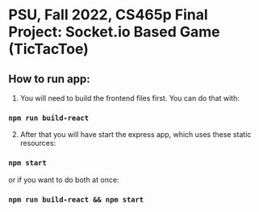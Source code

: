 # PSU, Fall 2022, CS465p Final Project: Socket.io Based Game (TicTacToe)

## How to run app:
1. You will need to build the frontend files first.
You can do that with:
### `npm run build-react`

2. After that you will have start the express app, which uses these static resources:
### `npm start`

or if you want to do both at once:

### `npm run build-react && npm start`
